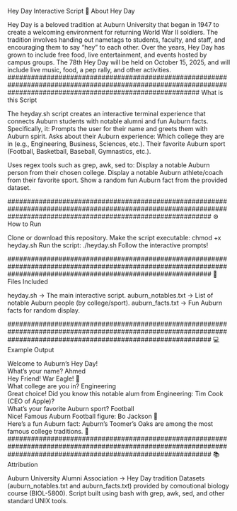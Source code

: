 Hey Day Interactive Script 🎉
About Hey Day

Hey Day is a beloved tradition at Auburn University that began in 1947 to create a welcoming environment for returning World War II soldiers. The tradition involves handing out nametags to students, faculty, and staff, and encouraging them to say “hey” to each other.
Over the years, Hey Day has grown to include free food, live entertainment, and events hosted by campus groups. The 78th Hey Day will be held on October 15, 2025, and will include live music, food, a pep rally, and other activities.
#################################################################################################################################################################
What is this Script

The heyday.sh script creates an interactive terminal experience that connects Auburn students with notable alumni and fun Auburn facts. Specifically, it:
Prompts the user for their name and greets them with Auburn spirit.
Asks about their Auburn experience:
Which college they are in (e.g., Engineering, Business, Sciences, etc.).
Their favorite Auburn sport (Football, Basketball, Baseball, Gymnastics, etc.).

Uses regex tools such as grep, awk, sed to:
Display a notable Auburn person from their chosen college.
Display a notable Auburn athlete/coach from their favorite sport.
Show a random fun Auburn fact from the provided dataset.

####################################################################################################################################################################
⚙️ How to Run

Clone or download this repository.
Make the script executable:
chmod +x heyday.sh
Run the script:
./heyday.sh
Follow the interactive prompts!

####################################################################################################################################################################
📂 Files Included

heyday.sh → The main interactive script.
auburn_notables.txt → List of notable Auburn people (by college/sport).
auburn_facts.txt → Fun Auburn facts for random display.

####################################################################################################################################################################
💻 Example Output

Welcome to Auburn’s Hey Day!  
What’s your name? Ahmed  
Hey Friend! War Eagle! 🦅  
What college are you in? Engineering  
Great choice! Did you know this notable alum from Engineering: Tim Cook (CEO of Apple)?  
What’s your favorite Auburn sport? Football  
Nice! Famous Auburn Football figure: Bo Jackson 🏈  
Here’s a fun Auburn fact: Auburn’s Toomer’s Oaks are among the most famous college traditions. 🌳  
####################################################################################################################################################################
📚 Attribution

Auburn University Alumni Association → Hey Day tradition
Datasets (auburn_notables.txt and auburn_facts.txt) provided by comoutional biology course (BIOL-5800).
Script built using bash with grep, awk, sed, and other standard UNIX tools.
